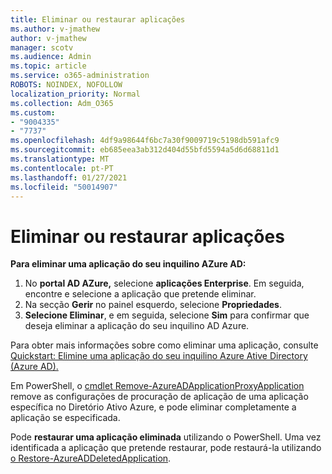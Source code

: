 ```yaml
---
title: Eliminar ou restaurar aplicações
ms.author: v-jmathew
author: v-jmathew
manager: scotv
ms.audience: Admin
ms.topic: article
ms.service: o365-administration
ROBOTS: NOINDEX, NOFOLLOW
localization_priority: Normal
ms.collection: Adm_O365
ms.custom:
- "9004335"
- "7737"
ms.openlocfilehash: 4df9a98644f6bc7a30f9009719c5198db591afc9
ms.sourcegitcommit: eb685eea3ab312d404d55bfd5594a5d6d68811d1
ms.translationtype: MT
ms.contentlocale: pt-PT
ms.lasthandoff: 01/27/2021
ms.locfileid: "50014907"
---
```

# <a name="delete-or-restore-applications"></a>Eliminar ou restaurar aplicações

**Para eliminar uma aplicação do seu inquilino AZure AD:**

1. No **portal AD AZure,** selecione **aplicações Enterprise**. Em seguida, encontre e selecione a aplicação que pretende eliminar.
2. Na secção **Gerir** no painel esquerdo, selecione **Propriedades**.
3. **Selecione Eliminar**, e em seguida, selecione **Sim** para confirmar que deseja eliminar a aplicação do seu inquilino AD Azure.

Para obter mais informações sobre como eliminar uma aplicação, consulte [Quickstart: Elimine uma aplicação do seu inquilino Azure Ative Directory (Azure AD).](https://docs.microsoft.com/azure/active-directory/manage-apps/delete-application-portal#delete-an-application-from-your-azure-ad-tenant)

Em PowerShell, o [cmdlet Remove-AzureADApplicationProxyApplication](https://docs.microsoft.com/powershell/module/azuread/remove-azureadapplicationproxyapplication) remove as configurações de procuração de aplicação de uma aplicação específica no Diretório Ativo Azure, e pode eliminar completamente a aplicação se especificada.

Pode **restaurar uma aplicação eliminada** utilizando o PowerShell. Uma vez identificada a aplicação que pretende restaurar, pode restaurá-la utilizando [o Restore-AzureADDeletedApplication](https://docs.microsoft.com/powershell/module/azuread/restore-azureaddeletedapplication).
